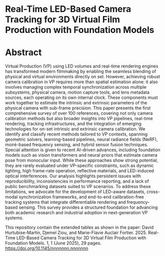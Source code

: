# Real-Time LED-Based Camera Tracking for 3D Virtual Film Production with Foundation Models
# Abstract
Virtual Production (VP) using LED volumes and real-time rendering engines has transformed modern filmmaking by enabling the
seamless blending of physical and virtual environments directly on set. However, achieving robust camera calibration in VP requires
more than spatial estimation alone: it also involves managing complex temporal synchronization across multiple subsystems, physical
camera, motion capture tools, and lens metadata sources, each operating on its own internal clock. These components must work
together to estimate the intrinsic and extrinsic parameters of the physical camera with sub-frame precision. This paper presents the
first comprehensive survey of over 100 references, covering not only camera calibration methods but also broader insights into VP
pipelines, real-time rendering, tracking infrastructures, and the integration of emerging technologies for on-set intrinsic and extrinsic
camera calibration. We identify and classify recent methods tailored to VP contexts, spanning geometric solvers, learning-based
pipelines, neural radiance fields (NeRF), moiré-based frequency sensing, and hybrid sensor fusion techniques. Special attention is given
to recent AI-driven advances, including foundation models such as vision transformers and neural priors that estimate camera pose
from monocular input. While these approaches show strong potential, they are rarely evaluated under VP-specific constraints, such
as dynamic lighting, high frame-rate operation, reflective materials, and LED-induced optical interferences. Our analysis highlights
persistent issues with reproducibility, inconsistencies in performance reporting, and a lack of public benchmarking datasets suited to
VP scenarios. To address these limitations, we advocate for the development of LED-aware datasets, cross-modal synchronization
frameworks, and end-to-end calibration-free tracking systems that integrate differentiable rendering and frequency-based sensing.
This survey provides a structured foundation for advancing both academic research and industrial adoption in next-generation VP
systems.

This repository contain the extended tables as shown in the paper: 
David Hurtubise-Martin, Djemel Ziou, and Marie-Flavie Auclair Fortier. 2025. Real-Time LED-Based Camera Tracking for 3D Virtual
Film Production with Foundation Models. 1, 1 (June 2025), 29 pages. https://doi.org/10.1145/nnnnnnn.nnnnnnn
